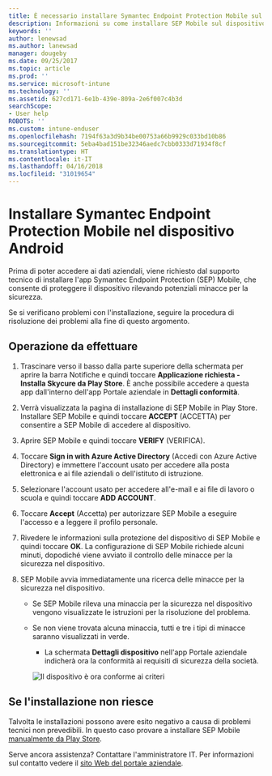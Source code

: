 ```yaml
---
title: È necessario installare Symantec Endpoint Protection Mobile sul dispositivo Android | Microsoft Docs
description: Informazioni su come installare SEP Mobile sul dispositivo Android in uso.
keywords: ''
author: lenewsad
ms.author: lanewsad
manager: dougeby
ms.date: 09/25/2017
ms.topic: article
ms.prod: ''
ms.service: microsoft-intune
ms.technology: ''
ms.assetid: 627cd171-6e1b-439e-809a-2e6f007c4b3d
searchScope:
- User help
ROBOTS: ''
ms.custom: intune-enduser
ms.openlocfilehash: 7194f63a3d9b34be00753a66b9929c033bd10b86
ms.sourcegitcommit: 5eba4bad151be32346aedc7cbb0333d71934f8cf
ms.translationtype: HT
ms.contentlocale: it-IT
ms.lasthandoff: 04/16/2018
ms.locfileid: "31019654"
---
```

# <a name="install-symantec-endpoint-protection-mobile-on-your-android-device"></a>Installare Symantec Endpoint Protection Mobile nel dispositivo Android

Prima di poter accedere ai dati aziendali, viene richiesto dal supporto tecnico di installare l'app Symantec Endpoint Protection (SEP) Mobile, che consente di proteggere il dispositivo rilevando potenziali minacce per la sicurezza.

Se si verificano problemi con l'installazione, seguire la procedura di risoluzione dei problemi alla fine di questo argomento.

## <a name="what-you-need-to-do"></a>Operazione da effettuare

1. Trascinare verso il basso dalla parte superiore della schermata per aprire la barra Notifiche e quindi toccare **Applicazione richiesta - Installa Skycure da Play Store**. È anche possibile accedere a questa app dall'interno dell'app Portale aziendale in __Dettagli conformità__.

2. Verrà visualizzata la pagina di installazione di SEP Mobile in Play Store. Installare SEP Mobile e quindi toccare **ACCEPT** (ACCETTA) per consentire a SEP Mobile di accedere al dispositivo.

3. Aprire SEP Mobile e quindi toccare **VERIFY** (VERIFICA).

4. Toccare **Sign in with Azure Active Directory** (Accedi con Azure Active Directory) e immettere l'account usato per accedere alla posta elettronica e ai file aziendali o dell'istituto di istruzione.

5. Selezionare l'account usato per accedere all'e-mail e ai file di lavoro o scuola e quindi toccare **ADD ACCOUNT**.

6. Toccare **Accept** (Accetta) per autorizzare SEP Mobile a eseguire l'accesso e a leggere il profilo personale.

7. Rivedere le informazioni sulla protezione del dispositivo di SEP Mobile e quindi toccare **OK**. La configurazione di SEP Mobile richiede alcuni minuti, dopodiché viene avviato il controllo delle minacce per la sicurezza nel dispositivo.

8. SEP Mobile avvia immediatamente una ricerca delle minacce per la sicurezza nel dispositivo.

   * Se SEP Mobile rileva una minaccia per la sicurezza nel dispositivo vengono visualizzate le istruzioni per la risoluzione del problema.

   * Se non viene trovata alcuna minaccia, tutti e tre i tipi di minacce saranno visualizzati in verde.

     * La schermata **Dettagli dispositivo** nell'app Portale aziendale indicherà ora la conformità ai requisiti di sicurezza della società.

     ![Il dispositivo è ora conforme ai criteri](./media/mtd-device-now-compliant-android.png)

## <a name="if-the-installation-doesnt-work"></a>Se l'installazione non riesce

Talvolta le installazioni possono avere esito negativo a causa di problemi tecnici non prevedibili. In questo caso provare a installare SEP Mobile [manualmente da Play Store](https://play.google.com/store/apps/details?id=com.skycure.skycure).

Serve ancora assistenza? Contattare l'amministratore IT. Per informazioni sul contatto vedere il [sito Web del portale aziendale](https://portal.manage.microsoft.com#HelpDeskDialog).
